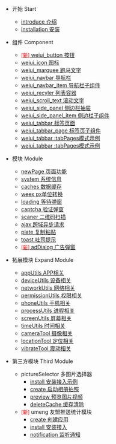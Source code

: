 - 开始 Start
    - [introduce 介绍](start/introduce)
    - [installation 安装](start/installation)
    
- 组件 Component
    - [<font color="red" size="2">[新]</font> weiui_button 按钮](component/weiui_button)
    - [weiui_icon 图标](component/weiui_icon)
    - [weiui_marquee 跑马文字](component/weiui_marquee)
    - [weiui_navbar 导航栏](component/weiui_navbar)
    - [weiui_navbar_item 导航栏子组件](component/weiui_navbar_item)
    - [weiui_recyler 列表容器](component/weiui_recyler)
    - [weiui_scroll_text 滚动文字](component/weiui_scroll_text)
    - [weiui_side_panel 侧边栏抽屉](component/weiui_side_panel)
    - [weiui_side_panel_item 侧边栏子组件](component/weiui_side_panel_item)
    - [weiui_tabbar 标签页面](component/weiui_tabbar)
    - [weiui_tabbar_page 标签页子组件](component/weiui_tabbar_page)
    - [weiui_tabbar :tabPages模式示例](component/weiui_tabbar2)
    - [weiui_tabbar :tabPages模式示例](component/weiui_tabbar3)
    
- 模块 Module
    - [newPage 页面功能](module/newPage)
    - [system 系统信息](module/system)
    - [caches 数据缓存](module/caches)
    - [weex px单位转换](module/weexpx)
    - [loading 等待弹窗](module/loading)
    - [captcha 验证弹窗](module/captcha)
    - [scaner 二维码扫描](module/scaner)
    - [ajax 跨域异步请求](module/ajax)
    - [plate 复制粘贴](module/plate)
    - [toast 吐司提示](module/toast)
    - [<font color="red" size="2">[新]</font> adDialog 广告弹窗](module/adDialog)
    
- 拓展模块 Expand Module
    - [appUtils APP相关](module/expand/appUtils)
    - [deviceUtils 设备相关](module/expand/deviceUtils)
    - [networkUtils 网络相关](module/expand/networkUtils)
    - [permissionUtils 权限相关](module/expand/permissionUtils)
    - [phoneUtils 手机相关](module/expand/phoneUtils)
    - [processUtils 进程相关](module/expand/processUtils)
    - [screenUtils 屏幕相关](module/expand/screenUtils)
    - [timeUtils 时间相关](module/expand/timeUtils)
    - [cameraTool 摄像相关](module/expand/cameraTool)
    - [locationTool 定位相关](module/expand/locationTool)
    - [vibrateTool 震动相关](module/expand/vibrateTool)

- 第三方模块 Third Module
    - pictureSelector 多图片选择器
        - [install 安装接入示例](module/third/pictureSelector/install)
        - [create 启动相册拍照](module/third/pictureSelector/create)
        - [preview 预览图片视频](module/third/pictureSelector/preview)
        - [deleteCache 缓存清除](module/third/pictureSelector/deleteCache)
    - <font color="red" size="2">[新]</font> umeng 友盟推送统计模块
        - [create 创建应用](module/third/umeng/create)
        - [install 安装接入](module/third/umeng/install)
        - [notification 监听通知](module/third/umeng/notification)

